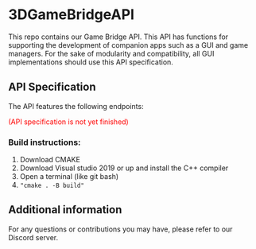 # 3DGameBridgeAPI
This repo contains our Game Bridge API. This API has functions for supporting the development of companion apps such as a GUI and game managers.
For the sake of modularity and compatibility, all GUI implementations should use this API specification.

## API Specification
The API features the following endpoints:

<span style="color:red">(API specification is not yet finished)</span>

### Build instructions:
1. Download CMAKE
2. Download Visual studio 2019 or up and install the C++ compiler
3. Open a terminal (like git bash)
4. ``"cmake . -B build"``

## Additional information
For any questions or contributions you may have, please refer to our Discord server.
